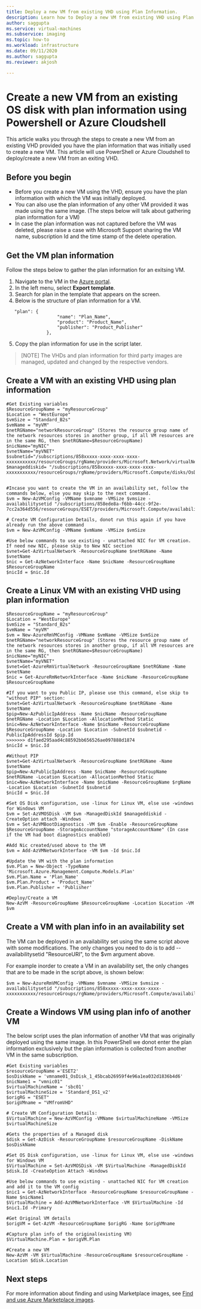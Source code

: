 ```yaml
---
title: Deploy a new VM from existing VHD using Plan Information.
description: Learn how to Deploy a new VM from existing VHD using Plan Information using Powershell or Azure Cloudshell
author: saggupta
ms.service: virtual-machines
ms.subservice: imaging
ms.topic: how-to
ms.workload: infrastructure
ms.date: 09/11/2020
ms.author: saggupta
ms.reviewer: akjosh

---
```


# Create a new VM from an existing OS disk with plan information using Powershell or Azure Cloudshell
This article walks you through the steps to create a new VM from an existing VHD provided you have the plan information that was initially used to create a new VM. This article will use PowerShell or Azure Cloudshell to deploy/create a new VM from an exiting VHD. 

## Before you begin

- Before you create a new VM using the VHD, ensure you have the plan information with which the VM was initially deployed.
- You can also use the plan information of any other VM provided it was made using the same image. (The steps below will talk about gathering plan information for a VM)
- In case the plan information was not captured before the VM was deleted, please raise a case with Microsoft Support sharing the VM name, subscription Id and the time stamp of the delete operation.

## Get the VM plan information

Follow the steps below to gather the plan information for an exitsing VM.

1. Navigate to the VM in the [Azure portal](https://portal.azure.com).
2. In the left menu, select **Export template**.
3. Search for plan in the template that appears on the screen.
4. Below is the structure of plan information for a VM.

```
   "plan": {
                   "name": "Plan_Name",
                   "product": "Product_Name",
                   "publisher": "Product_Publisher"
               },
```
5. Copy the plan information for use in the script later.

> [NOTE]
> The VHDs and plan information for third party images are managed, updated and changed by the respective vendors.


## Create a VM with an existing VHD using plan information


```
#Get Existing variables
$ResourceGroupName = "myResourceGroup"
$Location = "WestEurope"
$vmSize = "Standard_B2s"
$vmName = "myVM"
$netRGName="networkResourceGroup" (Stores the resource group name of the network resources stores in another group, if all VM resources are in the same RG, then $netRGName=$ResourceGroupName)
$nicName="myNIC"
$vnetName="myVNET"
$subnetid="/subscriptions/858xxxxx-xxxx-xxxx-xxxx-xxxxxxxxxxx/resourceGroups/rgName/providers/Microsoft.Network/virtualNetworks/vnetName/subnets/subnetName"
$manageddiskid= "/subscriptions/858xxxxx-xxxx-xxxx-xxxx-xxxxxxxxxxx/resourceGroups/rgName/providers/Microsoft.Compute/disks/OsDisk"


#Incase you want to create the VM in an availability set, follow the commands below, else you may skip to the next command.
$vm = New-AzVMConfig -VMName $vmname -VMSize $vmsize -availabilitysetid "/subscriptions/858ede8a-f6bb-44cc-9f2e-7cc2a364d556/resourceGroups/ESET/providers/Microsoft.Compute/availabilitySets/avset"

# Create VM Configuration Details, donot run this again if you have already run the above command
$vm = New-AzVMConfig -VMName $vmName -VMSize $vmSize

#Use below commands to use existing - unattached NIC for VM creation. If need new NIC, please skip to New NIC section
$vnet=Get-AzVirtualNetwork -ResourceGroupName $netRGName -Name $vnetName
$nic = Get-AzNetworkInterface -Name $nicName -ResourceGroupName $ResourceGroupName
$nicId = $nic.Id
```

## Create a Linux VM with an existing VHD using plan information

```
$ResourceGroupName = "myResourceGroup"
$Location = "WestEurope"
$vmSize = "Standard_B2s"
$vmName = "myVM"
$vm = New-AzureRmVMConfig -VMName $vmName -VMSize $vmSize
$netRGName="networkResourceGroup" (Stores the resource group name of the network resources stores in another group, if all VM resources are in the same RG, then $netRGName=$ResourceGroupName)
$nicName="myNIC"
$vnetName="myVNET"
$vnet=Get-AzureRmVirtualNetwork -ResourceGroupName $netRGName -Name $vnetName
$nic = Get-AzureRmNetworkInterface -Name $nicName -ResourceGroupName $ResourceGroupName

#If you want to you Public IP, please use this command, else skip to "without PIP" section:
$vnet=Get-AzVirtualNetwork -ResourceGroupName $netRGName -Name $vnetName
$pip=New-AzPublicIpAddress -Name $nicName -ResourceGroupName $netRGName -Location $Location -AllocationMethod Static
$nic=New-AzNetworkInterface -Name $nicName -ResourceGroupName $ResourceGroupName -Location $Location -SubnetId $subnetid -PublicIpAddressId $pip.Id
>>>>>>> d1faed295aad4c88592bb656526ae097888d1874
$nicId = $nic.Id

#Without PIP
$vnet=Get-AzVirtualNetwork -ResourceGroupName $netRGName -Name $vnetName
$pip=New-AzPublicIpAddress -Name $nicName -ResourceGroupName $netRGName -Location $Location -AllocationMethod Static
$nic=New-AzNetworkInterface -Name $nicName -ResourceGroupName $rgName -Location $Location -SubnetId $subnetid
$nicId = $nic.Id

#Set OS Disk configuration, use -linux for Linux VM, else use -windows for Windows VM
$vm = Set-AzVMOSDisk -VM $vm -ManagedDiskId $manageddiskid -CreateOption attach -Windows
$vm = Set-AzVMBootDiagnostics -VM $vm -Enable -ResourceGroupName $ResourceGroupName -StorageAccountName "storageAccountName" (In case if the VM had boot diagnostics enabled)

#Add Nic created/used above to the VM
$vm = Add-AzVMNetworkInterface -VM $vm -Id $nic.Id

#Update the VM with the plan information
$vm.Plan = New-Object -TypeName 'Microsoft.Azure.Management.Compute.Models.Plan'
$vm.Plan.Name = 'Plan_Name'
$vm.Plan.Product = 'Product_Name'
$vm.Plan.Publisher = 'Publisher'

#Deploy/Create a VM
New-AzVM -ResourceGroupName $ResourceGroupName -Location $Location -VM $vm 

```

## Create a VM with plan info in an availability set

The VM can be deployed in an availability set using the same script above with some modifications. The only changes you need to do is to add --availabilitysetid "ResourceURI", to the $vm argument above.

For example inorder to create a VM in an availability set, the only changes that are to be made in the script above, is shown below:

```
$vm = New-AzureRmVMConfig -VMName $vmname -VMSize $vmsize -availabilitysetid "/subscriptions/858xxxxx-xxxx-xxxx-xxxx-xxxxxxxxxxx/resourceGroups/rgName/providers/Microsoft.Compute/availabilitySets/avsetName"
```

## Create a Windows VM using plan info of another VM 

The below script uses the plan information of another VM that was originally deployed using the same image. In this PowerShell we donot enter the plan information exclusively but the plan information is collected from another VM in the same subscription.

```
#Get Existing variables
$resourceGroupName ='ESET2'
$osDiskName = 'vmname01_OsDisk_1_45bcab26959f4e96a1ea032d1836b4d6'
$nicName1 = "vmnic01"
$virtualMachineName = 'sbc01'
$virtualMachineSize = 'Standard_DS1_v2'
$origRG = "ESET"
$origVMname = "VMfromVHD"

# Create VM Configuration Details:
$VirtualMachine = New-AzVMConfig -VMName $virtualMachineName -VMSize $virtualMachineSize

#Gets the properties of a Managed disk
$disk = Get-AzDisk -ResourceGroupName $resourceGroupName -DiskName $osDiskName

#Set OS Disk configuration, use -linux for Linux VM, else use -windows for Windows VM
$VirtualMachine = Set-AzVMOSDisk -VM $VirtualMachine -ManagedDiskId $disk.Id -CreateOption Attach -Windows

#Use below commands to use existing - unattached NIC for VM creation and add it to the VM config
$nic1 = Get-AzNetworkInterface -ResourceGroupName $resourceGroupName -Name $nicName1
$VirtualMachine = Add-AzVMNetworkInterface -VM $VirtualMachine -Id $nic1.Id -Primary

#Get Original VM details
$origVM = Get-AzVM -ResourceGroupName $origRG -Name $origVMname

#Capture plan info of the original(existing VM)
$VirtualMachine.Plan = $origVM.Plan

#Create a new VM
New-AzVM -VM $VirtualMachine -ResourceGroupName $resourceGroupName -Location $disk.Location 

```

## Next steps

For more information about finding and using Marketplace images, see [Find and use Azure Marketplace images](./windows/cli-ps-findimage.md).
